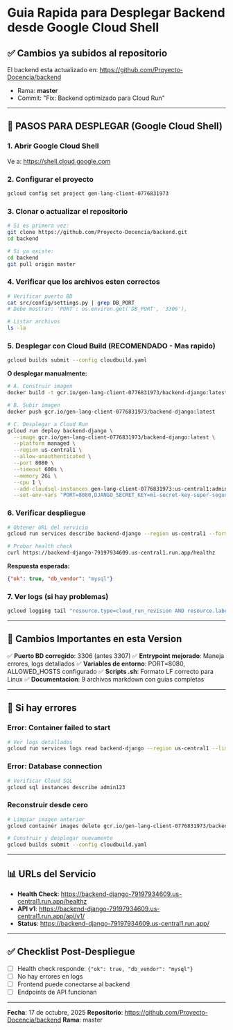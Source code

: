 # Guia Rapida para Desplegar Backend desde Google Cloud Shell

## ✅ Cambios ya subidos al repositorio

El backend esta actualizado en: https://github.com/Proyecto-Docencia/backend
- Rama: **master**
- Commit: "Fix: Backend optimizado para Cloud Run"

---

## 🚀 PASOS PARA DESPLEGAR (Google Cloud Shell)

### 1. Abrir Google Cloud Shell
Ve a: https://shell.cloud.google.com

### 2. Configurar el proyecto
```bash
gcloud config set project gen-lang-client-0776831973
```

### 3. Clonar o actualizar el repositorio
```bash
# Si es primera vez:
git clone https://github.com/Proyecto-Docencia/backend.git
cd backend

# Si ya existe:
cd backend
git pull origin master
```

### 4. Verificar que los archivos esten correctos
```bash
# Verificar puerto BD
cat src/config/settings.py | grep DB_PORT
# Debe mostrar: 'PORT': os.environ.get('DB_PORT', '3306'),

# Listar archivos
ls -la
```

### 5. Desplegar con Cloud Build (RECOMENDADO - Mas rapido)
```bash
gcloud builds submit --config cloudbuild.yaml
```

**O desplegar manualmente:**

```bash
# A. Construir imagen
docker build -t gcr.io/gen-lang-client-0776831973/backend-django:latest .

# B. Subir imagen
docker push gcr.io/gen-lang-client-0776831973/backend-django:latest

# C. Desplegar a Cloud Run
gcloud run deploy backend-django \
  --image gcr.io/gen-lang-client-0776831973/backend-django:latest \
  --platform managed \
  --region us-central1 \
  --allow-unauthenticated \
  --port 8080 \
  --timeout 600s \
  --memory 2Gi \
  --cpu 1 \
  --add-cloudsql-instances gen-lang-client-0776831973:us-central1:admin123 \
  --set-env-vars "PORT=8080,DJANGO_SECRET_KEY=mi-secret-key-super-segura-para-produccion-2024,DJANGO_DEBUG=0,DJANGO_ALLOWED_HOSTS=*.run.app,.run.app,DB_ENGINE=mysql,DB_HOST=/cloudsql/gen-lang-client-0776831973:us-central1:admin123,DB_PORT=3306,DB_NAME=admin123,DB_USER=admin123,DB_PASSWORD=tuchangoGG123#,CORS_ALLOW_ALL_ORIGINS=1,CSRF_TRUSTED_ORIGINS=https://*.run.app,ENABLE_RAG=0"
```

### 6. Verificar despliegue
```bash
# Obtener URL del servicio
gcloud run services describe backend-django --region us-central1 --format='value(status.url)'

# Probar health check
curl https://backend-django-79197934609.us-central1.run.app/healthz
```

**Respuesta esperada:**
```json
{"ok": true, "db_vendor": "mysql"}
```

### 7. Ver logs (si hay problemas)
```bash
gcloud logging tail "resource.type=cloud_run_revision AND resource.labels.service_name=backend-django" --format=json
```

---

## 📝 Cambios Importantes en esta Version

✅ **Puerto BD corregido**: 3306 (antes 3307)
✅ **Entrypoint mejorado**: Maneja errores, logs detallados
✅ **Variables de entorno**: PORT=8080, ALLOWED_HOSTS configurado
✅ **Scripts .sh**: Formato LF correcto para Linux
✅ **Documentacion**: 9 archivos markdown con guias completas

---

## 🔧 Si hay errores

### Error: Container failed to start
```bash
# Ver logs detallados
gcloud run services logs read backend-django --region us-central1 --limit 100
```

### Error: Database connection
```bash
# Verificar Cloud SQL
gcloud sql instances describe admin123
```

### Reconstruir desde cero
```bash
# Limpiar imagen anterior
gcloud container images delete gcr.io/gen-lang-client-0776831973/backend-django:latest --quiet

# Construir y desplegar nuevamente
gcloud builds submit --config cloudbuild.yaml
```

---

## 📊 URLs del Servicio

- **Health Check**: https://backend-django-79197934609.us-central1.run.app/healthz
- **API v1**: https://backend-django-79197934609.us-central1.run.app/api/v1/
- **Status**: https://backend-django-79197934609.us-central1.run.app/

---

## ✅ Checklist Post-Despliegue

- [ ] Health check responde: `{"ok": true, "db_vendor": "mysql"}`
- [ ] No hay errores en logs
- [ ] Frontend puede conectarse al backend
- [ ] Endpoints de API funcionan

---

**Fecha**: 17 de octubre, 2025
**Repositorio**: https://github.com/Proyecto-Docencia/backend
**Rama**: master
